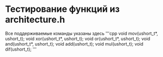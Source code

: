 # Тестирование функций из architecture.h

Все поддерживаемые команды указаны здесь
'''cpp
void mov(ushort_t*, ushort_t);
void xor(ushort_t*, ushort_t);
void  or(ushort_t*, ushort_t);
void and(ushort_t*, ushort_t);
void add(ushort_t);
void mul(ushort_t);
void dif(ushort_t);
'''

